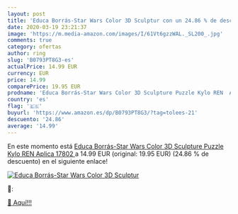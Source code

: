 ```yaml
---
layout: post
title: 'Educa Borrás-Star Wars Color 3D Sculptur con un 24.86 % de descuento'
date: 2020-03-19 23:21:37
image: 'https://m.media-amazon.com/images/I/61Vt6gzzWAL._SL200_.jpg'
comments: true
category: ofertas
author: ring
slug: 'B0793PT8G3-es'
actualPrice: 14.99 EUR
currency: EUR
price: 14.99
comparePrice: 19.95 EUR
prodname: 'Educa Borrás-Star Wars Color 3D Sculpture Puzzle Kylo REN  Aplica  17802 '
country: 'es'
flag: '🇪🇸'
buyurl: 'https://www.amazon.es/dp/B0793PT8G3/?tag=tolees-21'
descuento: '24.86'
average: '14.99'
---
```


En este momento está [Educa Borrás-Star Wars Color 3D Sculpture Puzzle Kylo REN  Aplica  17802 ](https://www.amazon.es/dp/B0793PT8G3/?tag=tolees-21) a 14.99 EUR (original: 19.95 EUR) (24.86 %  de descuento) en el siguiente enlace!

[![Educa Borrás-Star Wars Color 3D Sculptur](https://m.media-amazon.com/images/I/61Vt6gzzWAL._SL200_.jpg)](https://www.amazon.es/dp/B0793PT8G3/?tag=tolees-21)

🔎:


[🛒 Aquí!!!](https://www.amazon.es/dp/B0793PT8G3/?tag=tolees-21)
